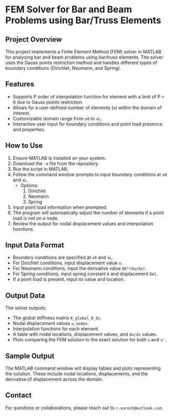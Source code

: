 # FEM Solver for Bar and Beam Problems using Bar/Truss Elements

## Project Overview

This project implements a Finite Element Method (FEM) solver in MATLAB for analyzing bar and beam problems using bar/truss elements. The solver uses the Gauss points restriction method and handles different types of boundary conditions (Dirichlet, Neumann, and Spring).

## Features

- Supports P order of interpolation function for element with a limit of P = 6 due to Gauss points restriction.
- Allows for a user-defined number of elements (`e`) within the domain of interest.
- Customizable domain range from `x0` to `xL`.
- Interactive user input for boundary conditions and point load presence and properties.

## How to Use

1. Ensure MATLAB is installed on your system.
2. Download the `.m` file from the repository.
3. Run the script in MATLAB.
4. Follow the command window prompts to input boundary conditions at `x0` and `xL`.
   - Options: 
     1. Dirichlet
     2. Neumann
     3. Spring
5. Input point load information when prompted.
6. The program will automatically adjust the number of elements if a point load is not on a node.
7. Review the output for nodal displacement values and interpolation functions.

## Input Data Format

- Boundary conditions are specified at `x0` and `xL`.
- For Dirichlet conditions, input displacement value `u`.
- For Neumann conditions, input the derivative value `AE*(du/dx)`.
- For Spring conditions, input spring constant `K` and displacement `Del`.
- If a point load is present, input its value and location.

## Output Data

The solver outputs:
- The global stiffness matrix `K_global_D_bc`.
- Nodal displacement values `u_nodes`.
- Interpolation functions for each element.
- A table with nodal locations, displacement values, and `du/dx` values.
- Plots comparing the FEM solution to the exact solution for both `u` and `u'`.

## Sample Output

The MATLAB command window will display tables and plots representing the solution. These include nodal locations, displacements, and the derivative of displacement across the domain.

## Contact

For questions or collaborations, please reach out to `r-suresh@outlook.com`.

